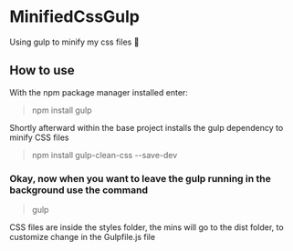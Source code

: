 # MinifiedCssGulp
Using gulp to minify my css files :tropical_drink:

## How to use

With the npm package manager installed enter:

> npm install gulp


Shortly afterward within the base project installs the gulp dependency to minify CSS files

> npm install gulp-clean-css --save-dev

### Okay, now when you want to leave the gulp running in the background use the command
> gulp

CSS files are inside the styles folder, the mins will go to the dist folder, to customize change in the Gulpfile.js file
